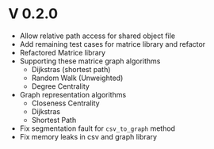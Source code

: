 # V 0.2.0
* Allow relative path access for shared object file
* Add remaining test cases for matrice library and refactor
* Refactored Matrice library
* Supporting these matrice graph algorithms
	* Dijkstras (shortest path)
	* Random Walk (Unweighted)
	* Degree Centrality
* Graph representation algorithms
	* Closeness Centrality
	* Dijkstras
	* Shortest Path 
* Fix segmentation fault for `csv_to_graph` method
* Fix memory leaks in csv and graph library
